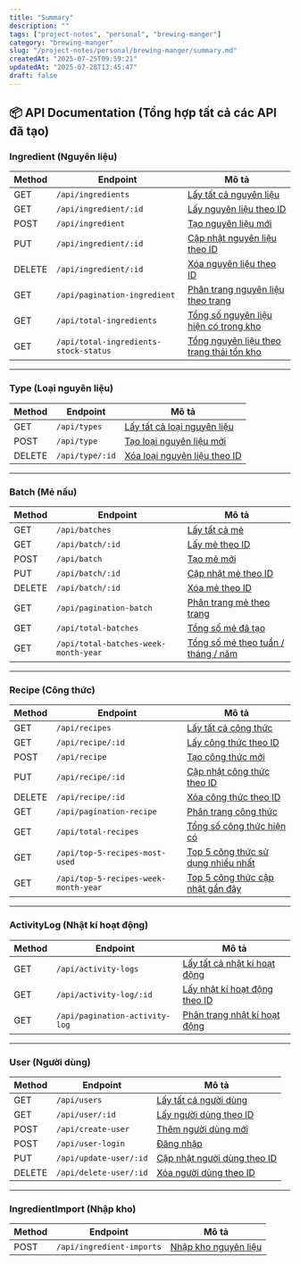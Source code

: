 ```yaml
---
title: "Summary"
description: ""
tags: ["project-notes", "personal", "brewing-manger"]
category: "brewing-manger"
slug: "/project-notes/personal/brewing-manger/summary.md"
createdAt: "2025-07-25T09:59:21"
updatedAt: "2025-07-28T13:45:47"
draft: false
---
```

## 📦 API Documentation (Tổng hợp tất cả các API đã tạo)
### Ingredient (Nguyên liệu)
| Method | Endpoint                                   | Mô tả                                    |
| ------ | ------------------------------------------ | ---------------------------------------- |
| GET    | `/api/ingredients`                         | [Lấy tất cả nguyên liệu](server/api/ingredient/get_api_ingredients.md)                   |
| GET    | `/api/ingredient/:id`                     | [Lấy nguyên liệu theo ID](server/api/ingredient/get_api_ingredient_id.md)                  |
| POST   | `/api/ingredient`                         | [Tạo nguyên liệu mới](server/api/ingredient/post_api_ingredient.md)                      |
| PUT    | `/api/ingredient/:id`                     | [Cập nhật nguyên liệu theo ID](server/api/ingredient/put_api_ingredient_id.md)            |
| DELETE | `/api/ingredient/:id`                     | [Xóa nguyên liệu theo ID](server/api/ingredient/delete_api_ingredient_id.md)                  |
| GET    | `/api/pagination-ingredient` | [Phân trang nguyên liệu theo trang](server/api/ingredient/get_api_pagination_ingredient.md)        |
| GET    | `/api/total-ingredients`                   | [Tổng số nguyên liệu hiện có trong kho](server/api/ingredient/get_api_total_ingredients.md)     |
| GET    | `/api/total-ingredients-stock-status`      | [Tổng nguyên liệu theo trạng thái tồn kho](server/api/ingredient/get_total_ingredients_stock_status.md)  |

___

### Type (Loại nguyên liệu)
| Method | Endpoint         | Mô tả                                                                 |
| ------ | ---------------- | --------------------------------------------------------------------- |
| GET    | `/api/types`     | [Lấy tất cả loại nguyên liệu](server/api/ingredient/type/get_api_types.md)       |
| POST   | `/api/type`     | [Tạo loại nguyên liệu mới](server/api/ingredient/type/post_api_type.md)          |
| DELETE | `/api/type/:id` | [Xóa loại nguyên liệu theo ID](server/api/ingredient/type/delete_api_type_id.md) |


___

### Batch (Mẻ nấu)
| Method | Endpoint                               | Mô tả                                                                                   |
| ------ | -------------------------------------- | --------------------------------------------------------------------------------------- |
| GET    | `/api/batches`                         | [Lấy tất cả mẻ](server/api/batch/get_api_batches.md)                                    |
| GET    | `/api/batch/:id`                     | [Lấy mẻ theo ID](server/api/batch/get_api_batch_id.md)                                  |
| POST   | `/api/batch`                         | [Tạo mẻ mới](server/api/batch/post_api_batch.md)                                        |
| PUT    | `/api/batch/:id`                     | [Cập nhật mẻ theo ID](server/api/batch/put_api_batch_id.md)                             |
| DELETE | `/api/batch/:id`                     | [Xóa mẻ theo ID](server/api/batch/delete_api_batch_id.md)                               |
| GET    | `/api/pagination-batch` | [Phân trang mẻ theo trang](server/api/batch/get_api_pagination_batches.md)              |
| GET    | `/api/total-batches`                   | [Tổng số mẻ đã tạo](server/api/batch/get_api_total_batches.md)                          |
| GET    | `/api/total-batches-week-month-year`   | [Tổng số mẻ theo tuần / tháng / năm](server/api/batch/get_api_total_batches_by_time.md) |

___

### Recipe (Công thức)
| Method | Endpoint                               | Mô tả                                                                             |
| ------ | -------------------------------------- | --------------------------------------------------------------------------------- |
| GET    | `/api/recipes`                         | [Lấy tất cả công thức](server/api/recipe/get_api_recipes.md)                      |
| GET    | `/api/recipe/:id`                     | [Lấy công thức theo ID](server/api/recipe/get_api_recipe_id.md)                   |
| POST   | `/api/recipe`                         | [Tạo công thức mới](server/api/recipe/post_api_recipe.md)                         |
| PUT    | `/api/recipe/:id`                     | [Cập nhật công thức theo ID](server/api/recipe/put_api_recipe_id.md)              |
| DELETE | `/api/recipe/:id`                     | [Xóa công thức theo ID](server/api/recipe/delete_api_recipe_id.md)                |
| GET    | `/api/pagination-recipe` | [Phân trang công thức](server/api/recipe/get_api_pagination_recipes.md)           |
| GET    | `/api/total-recipes`                   | [Tổng số công thức hiện có](server/api/recipe/get_api_total_recipes.md)           |
| GET    | `/api/top-5-recipes-most-used`         | [Top 5 công thức sử dụng nhiều nhất](server/api/recipe/get_api_top5_most_used.md) |
| GET    | `/api/top-5-recipes-week-month-year`   | [Top 5 công thức cập nhật gần đây](server/api/recipe/get_api_top5_by_time.md)     |

___

### ActivityLog (Nhật kí hoạt động)
| Method | Endpoint                               | Mô tả                                                                             |
| ------ | -------------------------------------- | --------------------------------------------------------------------------------- |
| GET    | `/api/activity-logs`                         | [Lấy tất cả nhật kí hoạt động](server/api/activityLog/get_api_activityLogs.md)                      |
| GET    | `/api/activity-log/:id`                     | [Lấy nhật kí hoạt động theo ID](server/api/activityLog/get_api_activityLog_id.md)                   |
| GET    | `/api/pagination-activity-log` | [Phân trang nhật kí hoạt động](server/api/activityLog/get_api_pagination_activityLog.md)           |

___

### User (Người dùng)
| Method | Endpoint                               | Mô tả                                                                             |
| ------ | -------------------------------------- | --------------------------------------------------------------------------------- |
| GET    | `/api/users`                         | [Lấy tất cả người dùng](server/api/user/get_api_users.md)                      |
| GET    | `/api/user/:id`                     | [Lấy người dùng theo ID](server/api/user/get_api_user_id.md)                   |
| POST | `/api/create-user`                     | [Thêm người dùng mới](server/api/user/post_api_user.md) |
| POST | `/api/user-login`                     | [Đăng nhập](server/api/user/login_api_user.md) |
| PUT | `/api/update-user/:id`                     | [Cập nhật người dùng theo ID](server/api/user/put_api_user_id.md) |
| DELETE | `/api/delete-user/:id`                     | [Xóa người dùng theo ID](server/api/user/delete_api_user_id.md) |


___
### IngredientImport (Nhập kho)
| Method | Endpoint                               | Mô tả                                                                             |
| ------ | -------------------------------------- | --------------------------------------------------------------------------------- |
| POST    | `/api/ingredient-imports`                         | [Nhập kho nguyên liệu](server/api/ingredientImport/post_api_ingredientImports.md)                      |